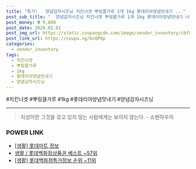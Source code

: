 ```yaml
--- 
title: "특가!   양념감자시즈닝 치킨너겟 뿌링클가루 1개 1kg 롯데리아양념맛내기 ..." 
post_sub_title: "  양념감자시즈닝 치킨너겟 뿌링클가루 1개 1kg 롯데리아양념맛내기 너겟 치즈맛가루 태원" 
post_money: ₩ 9,800 
post_date: 2020.02.01 
post_img_url: https://static.coupangcdn.com/image/vendor_inventory/cbf8/16bd7029ab5a161f4b3ee176c13aea30908010e4480ad9d25fc2b77df302.png 
post_link_url: https://coupa.ng/bnQP0p 
categories: 
  - vendor_inventory 
tags: 
  - 치킨너겟 
  - 뿌링클가루 
  - 1kg 
  - 롯데리아양념맛내기 
  - 양념감자시즈닝 
--- 
```

  #치킨너겟 #뿌링클가루 #1kg #롯데리아양념맛내기 #양념감자시즈닝 
<hr> 

> 지성이란 그것을 갖고 있지 않는 사람에게는 보이지 않는다. - 쇼펜하우어 


### POWER LINK

* <a href="https://blog.naver.com/sakai111/221757828031" target="_blank"> [생활] 롯데마트 정보 </a>
* <a href="https://blog.naver.com/santokki14/221785301352" target="_blank">생활 / 롯데백화점상품권 베스트 ~57위</a>
* <a href="https://blog.naver.com/sakai111/221773539993" target="_blank"> [생활] 롯데백화점특가정보 순위 ~11위</a>
